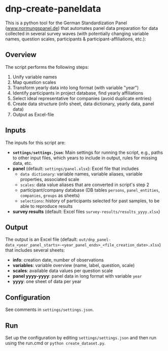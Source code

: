 # dnp-create-paneldata
This is a python tool for the German Standardization Panel (www.normungspanel.de) that automates panel data preparation for data collected in several survey waves (with potentially changing variable names, question scales, participants & participant-affiliations, etc.):

## Overview
The script performs the following steps:

1. Unify variable names
2. Map question scales
3. Transform yearly data into long format (with variable "year")
4. Identify participants in project database, find yearly affiliations
5. Select ideal representative for companies (avoid duplicate entries)
6. Create data structure (info sheet, data dictionary, yearly data, panel data)
7. Output as Excel-file

## Inputs

The inputs for this script are:

- **`settings/settings.json`**: Main settings for running the script, e.g., paths to other input files, which years to include in output, rules for missing data, etc.
- **panel** (default: `settings/panel.xlsx`): Excel file that includes
  * `data dictionary`: variable names, variable aliases, variable properties, associated scale
  * `scales`: data value aliases that are converted in script's step 2
  * participant/company database (DB tables `persons`, `panel_entities`, `companies`, `groups` as sheets)
  * `selections`: history of participants selected for past samples, to be able to reproduce results
- **survey results** (default: Excel files `survey-results/results_yyyy.xlsx`)

## Output

The output is an Excel file (default: `out/dnp_panel-data_<year_panel_starts>-<year_panel_ends>_<file_creation_date>.xlsx`) that includes several sheets:

- **info**: creation date, number of observations
- **variables**: variable overview (name, label, question, scale)
- **scales**: available data values per question scale
- **panel yyyy-yyyy**: panel data in long format with variable `year`
- **yyyy**: one sheet of data per year

## Configuration
See comments in `settings/settings.json`.

## Run
Set up the configuration by editing `settings/settings.json` and then run using the run.cmd or `python create_dataset.py`.

